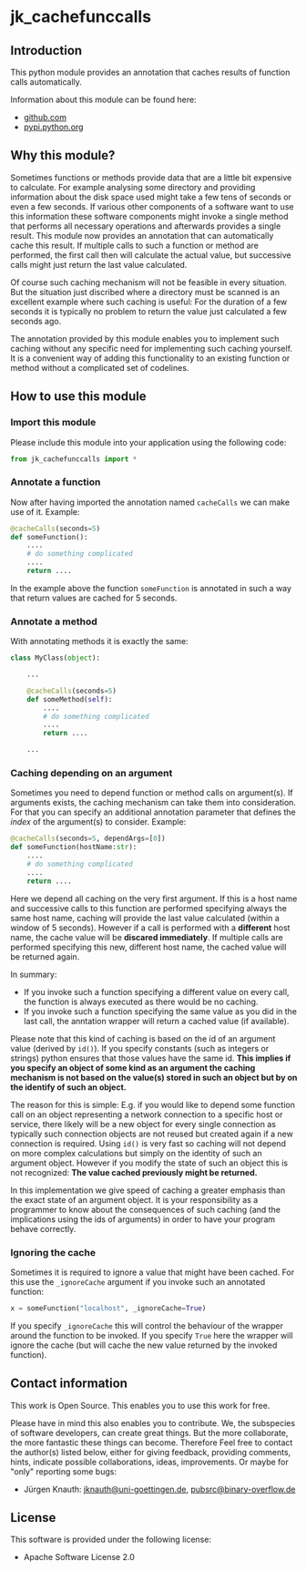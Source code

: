 jk_cachefunccalls
==========

Introduction
------------

This python module provides an annotation that caches results of function calls automatically.

Information about this module can be found here:

* [github.com](https://github.com/jkpubsrc/python-module-jk-cachefunccalls)
* [pypi.python.org](https://pypi.python.org/pypi/jk_cachefunccalls)

Why this module?
----------------

Sometimes functions or methods provide data that are a little bit expensive to calculate. For example analysing some directory and providing information about the disk space used might take a few tens of seconds or even a few seconds. If various other components of a software want to use this information these software components might invoke a single method that performs all necessary operations and afterwards provides a single result. This module now provides an annotation that can automatically cache this result. If multiple calls to such a function or method are performed, the first call then will calculate the actual value, but successive calls might just return the last value calculated.

Of course such caching mechanism will not be feasible in every situation. But the situation just discribed where a directory must be scanned is an excellent example where such caching is useful: For the duration of a few seconds it is typically no problem to return the value just calculated a few seconds ago.

The annotation provided by this module enables you to implement such caching without any specific need for implementing such caching yourself. It is a convenient way of adding this functionality to an existing function or method without a complicated set of codelines.

How to use this module
----------------------

### Import this module

Please include this module into your application using the following code:

```python
from jk_cachefunccalls import *
```

### Annotate a function

Now after having imported the annotation named `cacheCalls` we can make use of it. Example:

```python
@cacheCalls(seconds=5)
def someFunction():
	....
	# do something complicated
	....
	return ....
```

In the example above the function `someFunction` is annotated in such a way that return values are cached for 5 seconds.

### Annotate a method

With annotating methods it is exactly the same:

```python
class MyClass(object):

	...

	@cacheCalls(seconds=5)
	def someMethod(self):
		....
		# do something complicated
		....
		return ....

	...
```

### Caching depending on an argument

Sometimes you need to depend function or method calls on argument(s). If arguments exists, the caching mechanism can take them into consideration. For that you can specify an additional annotation parameter that defines the *index* of the argument(s) to consider. Example:

```python
@cacheCalls(seconds=5, dependArgs=[0])
def someFunction(hostName:str):
	....
	# do something complicated
	....
	return ....
```

Here we depend all caching on the very first argument. If this is a host name and successive calls to this function are performed specifying always the same host name, caching will provide the last value calculated (within a window of 5 seconds). However if a call is performed with a **different** host name, the cache value will be **discared immediately**. If multiple calls are performed specifying this new, different host name, the cached value will be returned again.

In summary:
* If you invoke such a function specifying a different value on every call, the function is always executed as there would be no caching.
* If you invoke such a function specifying the same value as you did in the last call, the anntation wrapper will return a cached value (if available).

Please note that this kind of caching is based on the id of an argument value (derived by `id()`). If you specify constants (such as integers or strings) python ensures that those values have the same id. **This implies if you specify an object of some kind as an argument the caching mechanism is not based on the value(s) stored in such an object but by on the identify of such an object.**

The reason for this is simple: E.g. if you would like to depend some function call on an object representing a network connection to a specific host or service, there likely will be a new object for every single connection as typically such connection objects are not reused but created again if a new connection is required. Using `id()` is very fast so caching will not depend on more complex calculations but simply on the identity of such an argument object. However if you modify the state of such an object this is not recognized: **The value cached previously might be returned.**

In this implementation we give speed of caching a greater emphasis than the exact state of an argument object. It is your responsibility as a programmer to know about the consequences of such caching (and the implications using the ids of arguments) in order to have your program behave correctly.

### Ignoring the cache

Sometimes it is required to ignore a value that might have been cached. For this use the `_ignoreCache` argument if you invoke such an annotated function:

```python
x = someFunction("localhost", _ignoreCache=True)
```

If you specify `_ignoreCache` this will control the behaviour of the wrapper around the function to be invoked. If you specify `True` here the wrapper will ignore the cache (but will cache the new value returned by the invoked function).


Contact information
-------------------

This work is Open Source. This enables you to use this work for free.

Please have in mind this also enables you to contribute. We, the subspecies of software developers, can create great things. But the more collaborate, the more fantastic these things can become. Therefore Feel free to contact the author(s) listed below, either for giving feedback, providing comments, hints, indicate possible collaborations, ideas, improvements. Or maybe for "only" reporting some bugs:

* Jürgen Knauth: jknauth@uni-goettingen.de, pubsrc@binary-overflow.de

License
-------

This software is provided under the following license:

* Apache Software License 2.0



